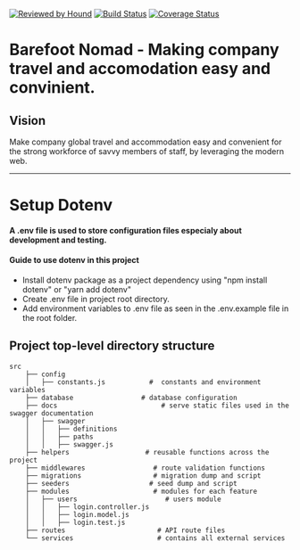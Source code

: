 [![Reviewed by Hound](https://img.shields.io/badge/Reviewed_by-Hound-green.svg)](https://houndci.com) [![Build Status](https://travis-ci.com/andela/nightcrawler-backend.svg?branch=develop)](https://travis-ci.com/andela/nightcrawler-backend) [![Coverage Status](https://coveralls.io/repos/github/andela/nightcrawler-backend/badge.svg?branch=develop)](https://coveralls.io/github/andela/nightcrawler-backend?branch=develop)

# Barefoot Nomad - Making company travel and accomodation easy and convinient.

## Vision

Make company global travel and accommodation easy and convenient for the strong workforce of savvy members of staff, by leveraging the modern web.

---
# Setup Dotenv

#### A .env file is used to store configuration files especialy about development and testing.

#### Guide to use dotenv in this project

- Install dotenv package as a project dependency using "npm install dotenv" or "yarn add dotenv"
- Create .env file in project root directory.
- Add environment variables to .env file as seen in the .env.example file in the root folder.

## Project top-level directory structure

```    
src
    ├── config
    │   ├── constants.js           #  constants and environment variables
    ├── database                 # database configuration
    ├── docs                          # serve static files used in the swagger documentation
    │   ├── swagger    
    │   │   ├── definitions     
    │   │   ├── paths     
    │   │   ├── swagger.js 
    ├── helpers                   # reusable functions across the project
    ├── middlewares                 # route validation functions
    ├── migrations                  # migration dump and script
    ├── seeders                    # seed dump and script
    ├── modules                     # modules for each feature
    │   ├── users                      # users module
    │   │   ├── login.controller.js       
    │   │   ├── login.model.js
    │   │   ├── login.test.js         
    ├── routes                       # API route files
    └── services                     # contains all external services
  ```
